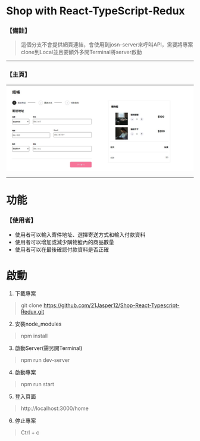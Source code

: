 # Shop with React-TypeScript-Redux

### 【備註】
> 這個分支不會提供網頁連結，會使用到josn-server來呼叫API，需要將專案clone到Local並且要額外多開Terminal將server啟動

---

### 【主頁】
![image](https://github.com/21Jasper12/Shop-React-Typescript-Redux/blob/main/src/img/Shop-homePage.jpg)

---
#  功能

### 【使用者】
* 使用者可以輸入寄件地址、選擇寄送方式和輸入付款資料
* 使用者可以增加或減少購物籃內的商品數量
* 使用者可以在最後確認付款資料是否正確



# 啟動
1. 下載專案
> git clone https://github.com/21Jasper12/Shop-React-Typescript-Redux.git

2. 安裝node_modules
> npm install

3. 啟動Server(需另開Terminal)
> npm run dev-server

4. 啟動專案
> npm run start

5. 登入頁面
> http://localhost:3000/home

6. 停止專案
> Ctrl + c